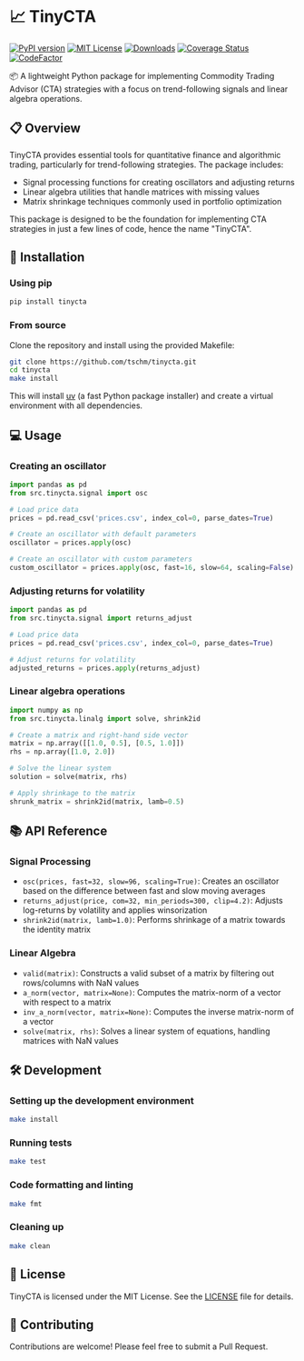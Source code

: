 # 📈 TinyCTA

[![PyPI version](https://badge.fury.io/py/tinycta.svg)](https://badge.fury.io/py/tinycta)
[![MIT License](https://img.shields.io/badge/License-MIT-brightgreen.svg)](https://github.com/tschm/tinycta/blob/master/LICENSE)
[![Downloads](https://static.pepy.tech/personalized-badge/tinycta?period=month&units=international_system&left_color=black&right_color=orange&left_text=PyPI%20downloads%20per%20month)](https://pepy.tech/project/tinycta)
[![Coverage Status](https://coveralls.io/repos/github/tschm/TinyCTA/badge.png?branch=main)](https://coveralls.io/github/tschm/TinyCTA?branch=main)
[![CodeFactor](https://www.codefactor.io/repository/github/tschm/TinyCTA/badge)](https://www.codefactor.io/repository/github/tschm/TinyCTA)

📦 A lightweight Python package for implementing Commodity
Trading Advisor (CTA) strategies with a focus on trend-following
signals and linear algebra operations.

## 📋 Overview

TinyCTA provides essential tools for quantitative finance and algorithmic trading,
particularly for trend-following strategies. The package includes:

- Signal processing functions for creating oscillators and adjusting returns
- Linear algebra utilities that handle matrices with missing values
- Matrix shrinkage techniques commonly used in portfolio optimization

This package is designed to be the foundation for implementing CTA strategies
in just a few lines of code, hence the name "TinyCTA".

## 🚀 Installation

### Using pip

```bash
pip install tinycta
```

### From source

Clone the repository and install using the provided Makefile:

```bash
git clone https://github.com/tschm/tinycta.git
cd tinycta
make install
```

This will install [uv](https://github.com/astral-sh/uv)
(a fast Python package installer) and create a
virtual environment with all dependencies.

## 💻 Usage

### Creating an oscillator

```python
import pandas as pd
from src.tinycta.signal import osc

# Load price data
prices = pd.read_csv('prices.csv', index_col=0, parse_dates=True)

# Create an oscillator with default parameters
oscillator = prices.apply(osc)

# Create an oscillator with custom parameters
custom_oscillator = prices.apply(osc, fast=16, slow=64, scaling=False)
```

### Adjusting returns for volatility

```python
import pandas as pd
from src.tinycta.signal import returns_adjust

# Load price data
prices = pd.read_csv('prices.csv', index_col=0, parse_dates=True)

# Adjust returns for volatility
adjusted_returns = prices.apply(returns_adjust)
```

### Linear algebra operations

```python
import numpy as np
from src.tinycta.linalg import solve, shrink2id

# Create a matrix and right-hand side vector
matrix = np.array([[1.0, 0.5], [0.5, 1.0]])
rhs = np.array([1.0, 2.0])

# Solve the linear system
solution = solve(matrix, rhs)

# Apply shrinkage to the matrix
shrunk_matrix = shrink2id(matrix, lamb=0.5)
```

## 📚 API Reference

### Signal Processing

- `osc(prices, fast=32, slow=96, scaling=True)`:
   Creates an oscillator based on the difference between fast and slow moving averages
- `returns_adjust(price, com=32, min_periods=300, clip=4.2)`:
   Adjusts log-returns by volatility and applies winsorization
- `shrink2id(matrix, lamb=1.0)`:
   Performs shrinkage of a matrix towards the identity matrix

### Linear Algebra

- `valid(matrix)`:
Constructs a valid subset of a matrix by filtering out rows/columns with NaN values
- `a_norm(vector, matrix=None)`:
Computes the matrix-norm of a vector with respect to a matrix
- `inv_a_norm(vector, matrix=None)`: Computes the inverse matrix-norm of a vector
- `solve(matrix, rhs)`:
Solves a linear system of equations, handling matrices with NaN values

## 🛠️ Development

### Setting up the development environment

```bash
make install
```

### Running tests

```bash
make test
```

### Code formatting and linting

```bash
make fmt
```

### Cleaning up

```bash
make clean
```

## 📄 License

TinyCTA is licensed under the MIT License.
See the [LICENSE](LICENSE) file for details.

## 🤝 Contributing

Contributions are welcome! Please feel free to submit a Pull Request.
